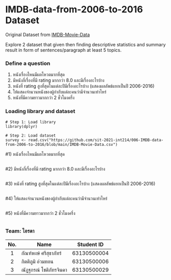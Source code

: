 # IMDB-data-from-2006-to-2016 Dataset

Original Dataset from [IMDB-Movie-Data](./IMDB-Movie-Data.csv)

Explore 2 dataset that given then finding descriptive statistics and summary result in form of sentences/paragraph at least 5 topics.

### Define a question

1. หนังเรื่องไหนมีผลโหวตมากที่สุด <br/>
2. มีหนังกี่เรื่องที่มี rating มากกว่า 8.0 และมีเรื่องอะไรบ้าง <br/>
3. หนังที่ rating สูงที่สุดในแต่ละปีมีเรื่องอะไรบ้าง (แสดงผลลัพธ์แยกเป็นปี 2006-2016) <br/>
4. ให้แสดงจำนวนหนังของผู้กำกับแต่ละคนว่ามีจำนวนเท่าไหร่ <br/>
5. หนังที่มีความยาวมากกว่า 2 ชั่วโมงครึ่ง


### Loading library and dataset
```{R}
# Step 1: Load library
library(dplyr)

# Step 2: Load dataset
survey <- read.csv("https://github.com/sit-2021-int214/006-IMDB-data-from-2006-to-2016/blob/main/IMDB-Movie-Data.csv")
```

#1) หนังเรื่องไหนมีผลโหวตมากที่สุด
```{R}

```

#2) มีหนังกี่เรื่องที่มี rating มากกว่า 8.0 และมีเรื่องอะไรบ้าง
```{R}

```

#3) หนังที่ rating สูงที่สุดในแต่ละปีมีเรื่องอะไรบ้าง (แสดงผลลัพธ์แยกเป็นปี 2006-2016)
```{R}

```

#4) ให้แสดงจำนวนหนังของผู้กำกับแต่ละคนว่ามีจำนวนเท่าไหร่
```{R}

```

#5) หนังที่มีความยาวมากกว่า 2 ชั่วโมงครึ่ง
```{R}

```


### Team: ไอรดา

|No.| Name                   | Student ID     |
|:-:| ---------------------- | -------------- |
| 1 | กัณฑ์พงษ์ ศรีสุธาภัทร์      | 63130500004    |
| 2 | กิตติภูมิ อ่วมทอน          | 63130500006    |
| 3 | ณัฏฐกรณ์ โชติภัทรจินดา    | 63130500029    |
